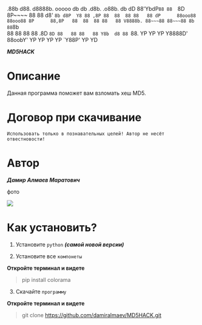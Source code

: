 .88b  d88. d8888b.   ooooo db   db  .d8b.   .o88b. db   dD
88'YbdP`88 88  `8D  8P~~~~ 88   88 d8' `8b d8P  Y8 88 ,8P
88  88  88 88   88 dP      88ooo88 88ooo88 8P      88,8P  
88  88  88 88   88 V8888b. 88~~~88 88~~~88 8b      88`8b  
88  88  88 88  .8D     `8D 88   88 88   88 Y8b  d8 88 `88.
YP  YP  YP Y8888D' 88oobY' YP   YP YP   YP  `Y88P' YP   YD

***MD5HACK***

# Описание

Данная программа поможет вам взломать хеш MD5.

# Договор при скачивание

`Использовать только в познавательных целей! Автор не несёт отвестновости!`

# Автор

***Дамир Алмаев Маратович***

фото

![](https://i.ibb.co/MPNCfRY/Oz-Why-JWm-M8.jpgi)

# Как установить?

1. Установите `python` ***(самой новой версии)***

2. Установите все `компонеты`

**Откройте терминал и видете**

> pip install colorama

3. Скачайте `программу`

**Откройте терминал и видете**

> git clone https://github.com/damiralmaev/MD5HACK.git